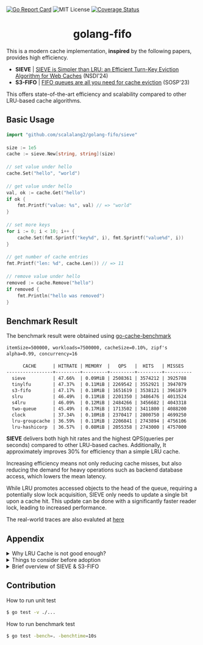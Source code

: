 [![Go Report Card](https://goreportcard.com/badge/github.com/scalalang2/golang-fifo)](https://goreportcard.com/report/github.com/scalalang2/golang-fifo)
![MIT License](https://img.shields.io/badge/license-MIT-_red.svg)
[![Coverage Status](https://coveralls.io/repos/github/scalalang2/golang-fifo/badge.svg?branch=main)](https://coveralls.io/github/scalalang2/golang-fifo?branch=main)

<h1 align="center">golang-fifo</h1>

This is a modern cache implementation, **inspired** by the following papers, provides high efficiency.

- **SIEVE** | [SIEVE is Simpler than LRU: an Efficient Turn-Key Eviction Algorithm for Web Caches](https://junchengyang.com/publication/nsdi24-SIEVE.pdf) (NSDI'24)
- **S3-FIFO** | [FIFO queues are all you need for cache eviction](https://dl.acm.org/doi/10.1145/3600006.3613147) (SOSP'23)

This offers state-of-the-art efficiency and scalability compared to other LRU-based cache algorithms.

## Basic Usage
```go
import "github.com/scalalang2/golang-fifo/sieve"

size := 1e5
cache := sieve.New[string, string](size)

// set value under hello
cache.Set("hello", "world")

// get value under hello
val, ok := cache.Get("hello")
if ok {
    fmt.Printf("value: %s", val) // => "world"
}

// set more keys
for i := 0; i < 10; i++ {
    cache.Set(fmt.Sprintf("key%d", i), fmt.Sprintf("value%d", i))
}

// get number of cache entries
fmt.Printf("len: %d", cache.Len()) // => 11

// remove value under hello
removed := cache.Remove("hello")
if removed {
	fmt.Println("hello was removed")
}
```

## Benchmark Result
The benchmark result were obtained using [go-cache-benchmark](https://github.com/scalalang2/go-cache-benchmark)

```
itemSize=500000, workloads=7500000, cacheSize=0.10%, zipf's alpha=0.99, concurrency=16

      CACHE      | HITRATE | MEMORY  |   QPS   |  HITS   | MISSES
-----------------+---------+---------+---------+---------+----------
  sieve          | 47.66%  | 0.09MiB | 2508361 | 3574212 | 3925788
  tinylfu        | 47.37%  | 0.11MiB | 2269542 | 3552921 | 3947079
  s3-fifo        | 47.17%  | 0.18MiB | 1651619 | 3538121 | 3961879
  slru           | 46.49%  | 0.11MiB | 2201350 | 3486476 | 4013524
  s4lru          | 46.09%  | 0.12MiB | 2484266 | 3456682 | 4043318
  two-queue      | 45.49%  | 0.17MiB | 1713502 | 3411800 | 4088200
  clock          | 37.34%  | 0.10MiB | 2370417 | 2800750 | 4699250
  lru-groupcache | 36.59%  | 0.11MiB | 2206841 | 2743894 | 4756106
  lru-hashicorp  | 36.57%  | 0.08MiB | 2055358 | 2743000 | 4757000
```

**SIEVE** delivers both high hit rates and the highest QPS(queries per seconds) compared to other LRU-based caches. 
Additionally, It approximately improves 30% for efficiency than a simple LRU cache.

Increasing efficiency means not only reducing cache misses, 
but also reducing the demand for heavy operations such as backend database access, which lowers the mean latency.

While LRU promotes accessed objects to the head of the queue, 
requiring a potentially slow lock acquisition, 
SIEVE only needs to update a single bit upon a cache hit. 
This update can be done with a significantly faster reader lock, leading to increased performance.

The real-world traces are also evaluted at [here](https://observablehq.com/@1a1a11a/sieve-miss-ratio-plots)

## Appendix

<details>
<summary>Why LRU Cache is not good enough?</summary>

- LRU is often implemented with a doubly linked list and a hash table, requiring two pointers per cache entry,
  which becomes large overhead when the object is small.
- It promotes objects to the head of the queue upon cache hit, which performs at least six random memory accesses
  protected by lock, which limits the scalability.
</details>

<details>
<summary>Things to consider before adoption</summary>

- Both **S3-FIFO** and **SIEVE** have a O(n) time complexity for cache eviction,
  which only occurs when all objects are hit the cache, which means that there is a perfect (100%) hit rate in the cache.
- **SIEVE** is not designed to be scan-resistant. Therefore, it's currently recommended for web cache workloads,
  which typically follow a power-law distribution.
- **S3-FIFO** filters out one-hit-wonders early, It bears some resemblance to designing scan-resistant cache eviction algorithms.
- **SIEVE** scales well for read-intensive applications such as blogs and online shops, because it doesn't require to hold a writer lock on cache hit.
- The `golang-fifo` library aims to provide a straightforward and efficient cache implementation, 
  similar to [hashicorp-lru](https://github.com/hashicorp/golang-lru) and [groupcache](https://github.com/golang/groupcache).
  Its goal is not to outperform highly specialized in-memory cache libraries (e.g. [bigcache](https://github.com/allegro/bigcache), [freecache](https://github.com/coocood/freecache) and etc).
</details>

<details>
<summary>Brief overview of SIEVE & S3-FIFO</summary>

Various workloads typically follows **Power law distribution (e.g. Zipf's law)** as shown in the following figure.

![zipflaw_discovered_by_realworld](./docs/zipf_law_discovered_by_realworld_traces.png)

The analysis reveals that most requests are "one-hit-wonders", which means it's accessed only once.
Consequently, a cache eviction strategy should quickly remove most objects after insertion.

**S3-FIFO** and **SIEVE** achieves this goal with simplicity, efficiency, and scalability using simple FIFO queue only.

![s3-fifo-is-powerful-algorithm](./docs/graphs_shows_s3_fifo_is_powerful.png)
</details>

## Contribution
How to run unit test
```bash
$ go test -v ./...
```

How to run benchmark test
```bash
$ go test -bench=. -benchtime=10s
```
